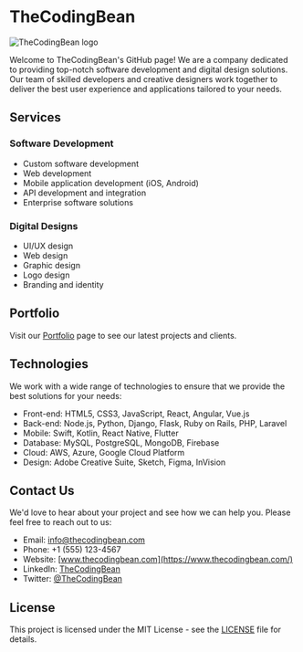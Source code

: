 # TheCodingBean

![TheCodingBean logo](assets/images/theCodingBeanLogo.png)

Welcome to TheCodingBean's GitHub page! We are a company dedicated to providing top-notch software development and digital design solutions. Our team of skilled developers and creative designers work together to deliver the best user experience and applications tailored to your needs.

## Services

### Software Development

* Custom software development
* Web development
* Mobile application development (iOS, Android)
* API development and integration
* Enterprise software solutions

### Digital Designs

* UI/UX design
* Web design
* Graphic design
* Logo design
* Branding and identity

## Portfolio

Visit our [Portfolio](https://www.thecodingbean.com/portfolio) page to see our latest projects and clients.

## Technologies

We work with a wide range of technologies to ensure that we provide the best solutions for your needs:

* Front-end: HTML5, CSS3, JavaScript, React, Angular, Vue.js
* Back-end: Node.js, Python, Django, Flask, Ruby on Rails, PHP, Laravel
* Mobile: Swift, Kotlin, React Native, Flutter
* Database: MySQL, PostgreSQL, MongoDB, Firebase
* Cloud: AWS, Azure, Google Cloud Platform
* Design: Adobe Creative Suite, Sketch, Figma, InVision

## Contact Us

We'd love to hear about your project and see how we can help you. Please feel free to reach out to us:

* Email: [info@thecodingbean.com](mailto:info@thecodingbean.com)
* Phone: +1 (555) 123-4567
* Website: [www.thecodingbean.com](https://www.thecodingbean.com/)
* LinkedIn: [TheCodingBean](https://www.linkedin.com/company/thecodingbean/)
* Twitter: [@TheCodingBean](https://twitter.com/TheCodingBean)

## License

This project is licensed under the MIT License - see the [LICENSE](LICENSE) file for details.
